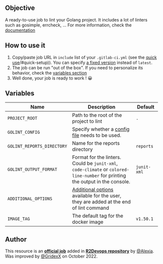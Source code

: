 ## Objective

A ready-to-use job to lint your Golang project. It includes a lot of linters such as gosimple, errcheck, ... For more information, check the [documentation](https://golangci-lint.run/usage/linters/)

## How to use it

1. Copy/paste job URL in `include` list of your `.gitlab-ci.yml` (see the
   [quick use]((https://docs.r2devops.io/get-started/use-templates/#use-a-template))/#quick-setup)). You can specify [a fixed
   version](https://docs.r2devops.io/get-started/use-templates/#versioning) instead of `latest`.
1. The job can be run "out of the box". If you need to personalize its
   behavior, check the [variables section](#variables)
1. Well done, your job is ready to work ! 😀

## Variables

| Name | Description | Default |
| ---- | ----------- | ------- |
| `PROJECT_ROOT` <img width=100/>  | Path to the root of the project to lint <img width=175/>| `.` <img width=100/>|
| `GOLINT_CONFIG` | Specify whether a [config file](https://golangci-lint.run/usage/configuration/) needs to be used.  | ` ` |
| `GOLINT_REPORTS_DIRECTORY` | Name for the reports directory | `reports` |
| `GOLINT_OUTPUT_FORMAT` | Format for the linters. Could be `junit-xml`, `code-climate` or `colored-line-number` for printing the output in the console.  | `junit-xml` |
| `ADDITIONAL_OPTIONS` | [Additional options](https://golangci-lint.run/usage/configuration/) available for the user, they are added at the end of lint command | ` ` |
| `IMAGE_TAG` | The default tag for the docker image | `v1.50.1`  |

## Author
This resource is an **[official job](https://docs.r2devops.io/get-started/faq/#use-a-template)** added in [**R2Devops repository**](https://gitlab.com/r2devops/hub) by [@Alexia](https://gitlab.com/alexiaognard). Was improved by [@GridexX](https://gitlab.com/GridexX) on October 2022.
